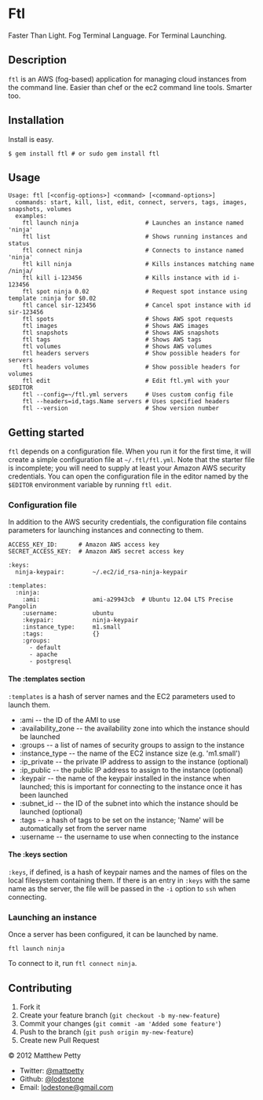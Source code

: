 # Ftl

Faster Than Light. Fog Terminal Language. For Terminal Launching.

## Description

`ftl` is an AWS (fog-based) application for managing cloud instances from the command line.
Easier than chef or the ec2 command line tools. Smarter too.

## Installation

Install is easy.

    $ gem install ftl # or sudo gem install ftl

## Usage

    Usage: ftl [<config-options>] <command> [<command-options>]
      commands: start, kill, list, edit, connect, servers, tags, images, snapshots, volumes
      examples:
        ftl launch ninja                   # Launches an instance named 'ninja'
        ftl list                           # Shows running instances and status
        ftl connect ninja                  # Connects to instance named 'ninja'
        ftl kill ninja                     # Kills instances matching name /ninja/
        ftl kill i-123456                  # Kills instance with id i-123456
        ftl spot ninja 0.02                # Request spot instance using template :ninja for $0.02
        ftl cancel sir-123456              # Cancel spot instance with id sir-123456
        ftl spots                          # Shows AWS spot requests
        ftl images                         # Shows AWS images
        ftl snapshots                      # Shows AWS snapshots
        ftl tags                           # Shows AWS tags
        ftl volumes                        # Shows AWS volumes
        ftl headers servers                # Show possible headers for servers
        ftl headers volumes                # Show possible headers for volumes
        ftl edit                           # Edit ftl.yml with your $EDITOR
        ftl --config=~/ftl.yml servers     # Uses custom config file
        ftl --headers=id,tags.Name servers # Uses specified headers
        ftl --version                      # Show version number

## Getting started

`ftl` depends on a configuration file. When you run it for the first time,
it will create a simple configuration file at `~/.ftl/ftl.yml`. Note that the starter file is incomplete;
you will need to supply at least your Amazon AWS security credentials. You can open the
configuration file in the editor named by the `$EDITOR` environment variable by running `ftl edit`.

### Configuration file

In addition to the AWS security credentials, the configuration file contains parameters for
launching instances and connecting to them.

    ACCESS_KEY_ID:      # Amazon AWS access key
    SECRET_ACCESS_KEY:  # Amazon AWS secret access key

    :keys:
      ninja-keypair:        ~/.ec2/id_rsa-ninja-keypair

    :templates:
      :ninja:
        :ami:               ami-a29943cb  # Ubuntu 12.04 LTS Precise Pangolin
        :username:          ubuntu
        :keypair:           ninja-keypair
        :instance_type:     m1.small
        :tags:              {}
        :groups:
          - default
          - apache
          - postgresql

#### The :templates section

`:templates` is a hash of server names and the EC2 parameters used to launch them.

* :ami -- the ID of the AMI to use
* :availability_zone -- the availability zone into which the instance should be launched
* :groups -- a list of names of security groups to assign to the instance
* :instance_type -- the name of the EC2 instance size (e.g. 'm1.small')
* :ip_private -- the private IP address to assign to the instance (optional)
* :ip_public -- the public IP address to assign to the instance (optional)
* :keypair -- the name of the keypair installed in the instance when launched; this is important
              for connecting to the instance once it has been launched
* :subnet_id -- the ID of the subnet into which the instance should be launched (optional)
* :tags -- a hash of tags to be set on the instance; 'Name' will be automatically set from the
           server name
* :username -- the username to use when connecting to the instance

#### The :keys section

`:keys`, if defined, is a hash of keypair names and the names of files on the local filesystem
containing them. If there is an entry in `:keys` with the same name as the server, the file will be
passed in the `-i` option to `ssh` when connecting.

### Launching an instance

Once a server has been configured, it can be launched by name.

    ftl launch ninja

To connect to it, run `ftl connect ninja`.

## Contributing

1. Fork it
2. Create your feature branch (`git checkout -b my-new-feature`)
3. Commit your changes (`git commit -am 'Added some feature'`)
4. Push to the branch (`git push origin my-new-feature`)
5. Create new Pull Request

© 2012 Matthew Petty 

* Twitter: [@mattpetty](http://twitter.com/mattpetty) 
* Github: [@lodestone](http://github.com/lodestone) 
* Email: [lodestone@gmail.com](mailto:lodestone@gmail.com)